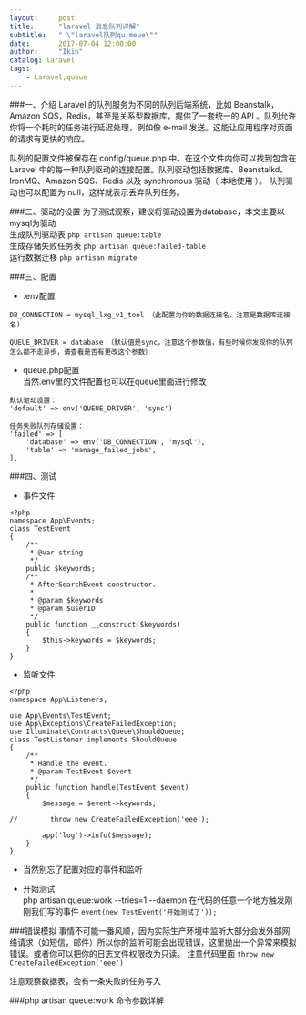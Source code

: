 ```yaml
---
layout:     post
title:      "laravel 消息队列详解"
subtitle:   " \"laravel队列qu meue\""
date:       2017-07-04 12:00:00
author:     "Ikin"
catalog: laravel
tags:
    - Laravel,queue
---
```


###一、介绍
Laravel 的队列服务为不同的队列后端系统，比如 Beanstalk，Amazon SQS，Redis，甚至是关系型数据库，提供了一套统一的 API 。队列允许你将一个耗时的任务进行延迟处理，例如像 e-mail 发送。这能让应用程序对页面的请求有更快的响应。

队列的配置文件被保存在 config/queue.php 中。在这个文件内你可以找到包含在 Laravel 中的每一种队列驱动的连接配置。队列驱动包括数据库、Beanstalkd、IronMQ、Amazon SQS、Redis 以及 synchronous 驱动（ 本地使用 ）。 队列驱动也可以配置为 null，这样就表示丢弃队列任务。

###二、驱动的设置
为了测试观察，建议将驱动设置为database，本文主要以mysql为驱动  
生成队列驱动表     `php artisan queue:table`  
生成存储失败任务表  `php artisan queue:failed-table`  
运行数据迁移       `php artisan migrate`

###三、配置
* .env配置  

```
DB_CONNECTION = mysql_lxg_v1_tool （此配置为你的数据连接名，注意是数据库连接名)

QUEUE_DRIVER = database （默认值是sync，注意这个参数值，有些时候你发现你的队列怎么都不走异步，请查看是否有更改这个参数）
```
* queue.php配置  
当然.env里的文件配置也可以在queue里面进行修改

```
默认驱动设置：  
'default' => env('QUEUE_DRIVER', 'sync') 

任务失败队列存储设置：  
'failed' => [
    'database' => env('DB_CONNECTION', 'mysql'),
    'table' => 'manage_failed_jobs',
],
```

###四、测试
* 事件文件

```
<?php
namespace App\Events;
class TestEvent
{
    /**
     * @var string
     */
    public $keywords;
    /**
     * AfterSearchEvent constructor.
     *
     * @param $keywords
     * @param $userID
     */
    public function __construct($keywords)
    {
        $this->keywords = $keywords;
    }
}
```
* 监听文件

```
<?php
namespace App\Listeners;

use App\Events\TestEvent;
use App\Exceptions\CreateFailedException;
use Illuminate\Contracts\Queue\ShouldQueue;
class TestListener implements ShouldQueue
{
    /**
     * Handle the event.
     * @param TestEvent $event
     */
    public function handle(TestEvent $event)
    {
        $message = $event->keywords;

//        throw new CreateFailedException('eee');

        app('log')->info($message);
    }
}
```
* 当然别忘了配置对应的事件和监听

* 开始测试  
php artisan queue:work --tries=1 --daemon
在代码的任意一个地方触发刚刚我们写的事件 `event(new TestEvent('开始测试了'));`

###错误模拟
事情不可能一番风顺，因为实际生产环境中监听大部分会发外部网络请求（如短信，邮件）所以你的监听可能会出现错误，这里抛出一个异常来模拟错误。或者你可以把你的日志文件权限改为只读。
注意代码里面 `throw new CreateFailedException('eee')`

注意观察数据表，会有一条失败的任务写入

###php artisan queue:work 命令参数详解


